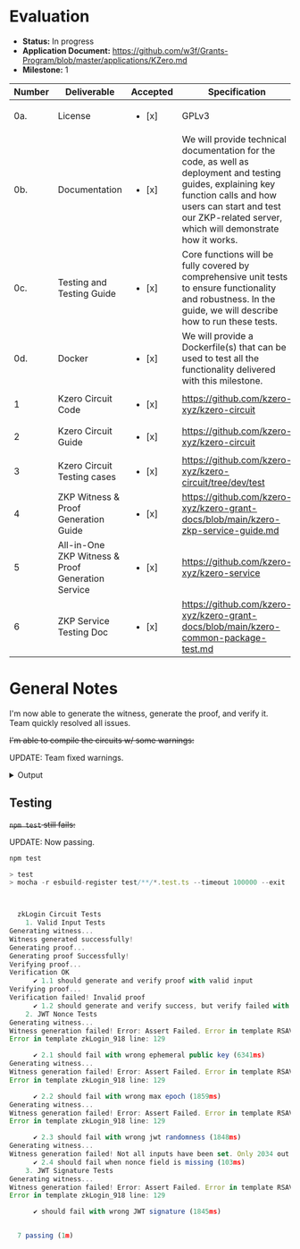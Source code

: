 # Evaluation

- **Status:** In progress
- **Application Document:** https://github.com/w3f/Grants-Program/blob/master/applications/KZero.md
- **Milestone:** 1

| Number | Deliverable               | Accepted | Specification                                                | Notes |
| ------ | ------------------------- | ------------------------- | ------------------------- | ------------------------------------------------------------ |
| 0a.    | License                   | <ul><li>[x] </li></ul> | GPLv3                                                        |
| 0b.    | Documentation             | <ul><li>[x] </li></ul> | We will provide technical documentation for the code, as well as deployment and testing guides, explaining key function calls and how users can start and test our ZKP-related server, which will demonstrate how it works. |
| 0c.    | Testing and Testing Guide | <ul><li>[x] </li></ul> | Core functions will be fully covered by comprehensive unit tests to ensure functionality and robustness. In the guide, we will describe how to run these tests. |
| 0d.    | Docker                    | <ul><li>[x] </li></ul> | We will provide a Dockerfile(s) that can be used to test all the functionality delivered with this milestone. |
| 1      | Kzero Circuit Code        | <ul><li>[x] </li></ul> | https://github.com/kzero-xyz/kzero-circuit| Works
| 2      | Kzero Circuit Guide        | <ul><li>[x] </li></ul> | https://github.com/kzero-xyz/kzero-circuit| Good docs
| 3      | Kzero Circuit Testing cases | <ul><li>[x] </li></ul> | https://github.com/kzero-xyz/kzero-circuit/tree/dev/test| All passing
| 4      | ZKP Witness & Proof Generation Guide | <ul><li>[x] </li></ul> | https://github.com/kzero-xyz/kzero-grant-docs/blob/main/kzero-zkp-service-guide.md  | Works
| 5      | All-in-One ZKP Witness & Proof Generation Service| <ul><li>[x] </li></ul> | https://github.com/kzero-xyz/kzero-service | Works
| 6      | ZKP Service Testing Doc| <ul><li>[x] </li></ul> | https://github.com/kzero-xyz/kzero-grant-docs/blob/main/kzero-common-package-test.md | Works

# General Notes

I'm now able to generate the witness, generate the proof, and verify it. Team quickly resolved all issues.

~~I'm able to compile the circuits w/ some warnings:~~

UPDATE: Team fixed warnings.

<details>
  <summary>Output</summary>

```ts
circom circuits/zkLogin.circom --r1cs --wasm --sym --c
template instances: 919
non-linear constraints: 1048569
linear constraints: 0
public inputs: 1
private inputs: 2082 (2061 belong to witness)
public outputs: 0
wires: 1020160
labels: 5677224
Written successfully: ./zkLogin.r1cs
Written successfully: ./zkLogin.sym
Written successfully: ./zkLogin_cpp/zkLogin.cpp and ./zkLogin_cpp/zkLogin.dat
Written successfully: ./zkLogin_cpp/main.cpp, circom.hpp, calcwit.hpp, calcwit.cpp, fr.hpp, fr.cpp, fr.asm and Makefile
Written successfully: ./zkLogin_js/zkLogin.wasm
Everything went okay
```
</details>

## Testing

~~`npm test` still fails:~~

UPDATE: Now passing.

```ts
npm test

> test
> mocha -r esbuild-register test/**/*.test.ts --timeout 100000 --exit



  zkLogin Circuit Tests
    1. Valid Input Tests
Generating witness...
Witness generated successfully!
Generating proof...
Generating proof Successfully!
Verifying proof...
Verification OK
      ✔ 1.1 should generate and verify proof with valid input
Verifying proof...
Verification failed! Invalid proof
      ✔ 1.2 should generate and verify success, but verify failed with wrong public signals
    2. JWT Nonce Tests
Generating witness...
Witness generation failed! Error: Assert Failed. Error in template RSAVerify65537_276 line: 106
Error in template zkLogin_918 line: 129

      ✔ 2.1 should fail with wrong ephemeral public key (6341ms)
Generating witness...
Witness generation failed! Error: Assert Failed. Error in template RSAVerify65537_276 line: 86
Error in template zkLogin_918 line: 129

      ✔ 2.2 should fail with wrong max epoch (1859ms)
Generating witness...
Witness generation failed! Error: Assert Failed. Error in template RSAVerify65537_276 line: 86
Error in template zkLogin_918 line: 129

      ✔ 2.3 should fail with wrong jwt randomness (1848ms)
Generating witness...
Witness generation failed! Not all inputs have been set. Only 2034 out of 2083
      ✔ 2.4 should fail when nonce field is missing (103ms)
    3. JWT Signature Tests
Generating witness...
Witness generation failed! Error: Assert Failed. Error in template RSAVerify65537_276 line: 86
Error in template zkLogin_918 line: 129

      ✔ should fail with wrong JWT signature (1845ms)


  7 passing (1m)
```
